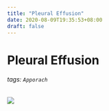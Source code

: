 ```yaml
---
title: "Pleural Effusion"
date: 2020-08-09T19:35:53+08:00
draft: false
---
```


# Pleural Effusion
###### tags: `Apporach`

![](images/avatar.jpg)